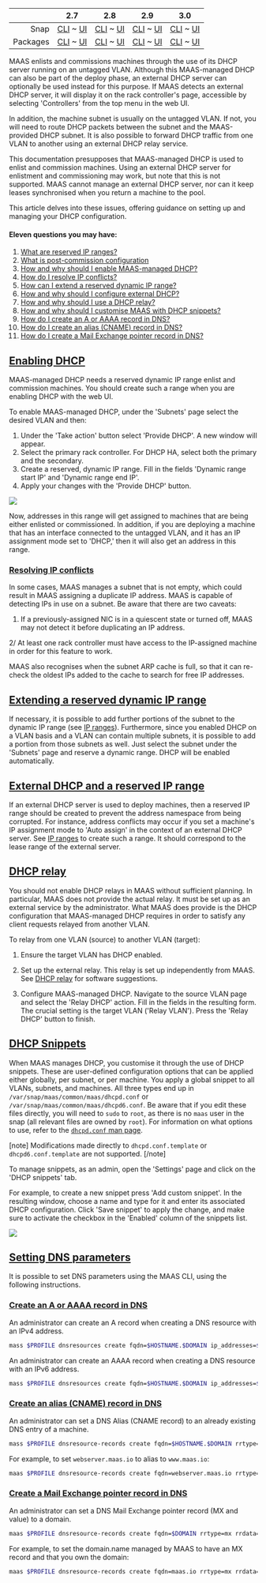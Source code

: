 ||2.7|2.8|2.9|3.0|
|-----:|:-----:|:-----:|:-----:|:-----:|
Snap|[CLI](/t/managing-dhcp-snap-2-7-cli/2898) ~ [UI](/t/managing-dhcp-snap-2-7-ui/2899)|[CLI](/t/managing-dhcp-snap-2-8-cli/2900) ~ [UI](/t/managing-dhcp-snap-2-8-ui/2901)|[CLI](/t/managing-dhcp-snap-2-9-cli/2902) ~ [UI](/t/managing-dhcp-snap-2-9-ui/2903)|[CLI](/t/managing-dhcp-snap-3-0-cli/4033) ~ [UI](/t/managing-dhcp-snap-3-0-ui/4034)|
Packages|[CLI](/t/managing-dhcp-deb-2-7-cli/2904) ~ [UI](/t/managing-dhcp-deb-2-7-ui/2905)|[CLI](/t/managing-dhcp-deb-2-8-cli/2906) ~ [UI](/t/managing-dhcp-deb-2-8-ui/2907)|[CLI](/t/managing-dhcp-deb-2-9-cli/2908) ~ [UI](/t/managing-dhcp-deb-2-9-ui/2909)|[CLI](/t/managing-dhcp-deb-3-0-cli/4035) ~ [UI](/t/managing-dhcp-deb-3-0-ui/4036)|

MAAS enlists and commissions machines through the use of its DHCP server running on an untagged VLAN. Although this MAAS-managed DHCP can also be part of the deploy phase, an external DHCP server can optionally be used instead for this purpose. If MAAS detects an external DHCP server, it will display it on the rack controller's page, accessible by selecting 'Controllers' from the top menu in the web UI.

In addition, the machine subnet is usually on the untagged VLAN. If not, you will need to route DHCP packets between the subnet and the MAAS-provided DHCP subnet. It is also possible to forward DHCP traffic from one VLAN to another using an external DHCP relay service.

This documentation presupposes that MAAS-managed DHCP is used to enlist and commission machines.  Using an external DHCP server for enlistment and commissioning may work, but note that this is not supported. MAAS cannot manage an external DHCP server, nor can it keep leases synchronised when you return a machine to the pool.

This article delves into these issues, offering guidance on setting up and managing your DHCP configuration.

####  Eleven questions you may have: 

<!-- deb-2-7-cli
1. [What are reserved IP ranges?](/t/concepts-and-terms/785#heading--ip-ranges)
2. [What is post-commission configuration](/t/commission-machines/2472#heading--post-commission-configuration)
3. [How and why should I enable MAAS-managed DHCP?](#heading--enabling-dhcp)
4. [How do I resolve IP conflicts?](#heading--resolving-ip-conflicts)
5. [How can I extend a reserved dynamic IP range?](#heading--extending-a-reserved-dynamic-ip-range)
6. [How and why should I configure external  DHCP?](#heading--external-dhcp-and-a-reserved-ip-range)
7. [How and why should I use a DHCP relay?](#heading--dhcp-relay)
8. [How and why should I customise MAAS with DHCP snippets?](#heading--dhcp-snippets)
9. [How do I create an A or AAAA record in DNS?](#heading--create-an-a-or-aaaa-record-in-dns)
10. [How do I create an alias (CNAME) record in DNS?](/t/cli-advanced-tasks/793#heading--create-an-alias-cname-record-in-dns)
11. [How do I create a Mail Exchange pointer record in DNS?](/t/cli-advanced-tasks/793#heading--create-a-mail-exchange-pointer-record-in-dns)

 deb-2-7-cli -->

<!-- deb-2-7-ui
1. [What are reserved IP ranges?](/t/concepts-and-terms/785#heading--ip-ranges)
2. [What is post-commission configuration](/t/commission-machines/2473#heading--post-commission-configuration)
3. [How and why should I enable MAAS-managed DHCP?](#heading--enabling-dhcp)
4. [How do I resolve IP conflicts?](#heading--resolving-ip-conflicts)
5. [How can I extend a reserved dynamic IP range?](#heading--extending-a-reserved-dynamic-ip-range)
6. [How and why should I configure external  DHCP?](#heading--external-dhcp-and-a-reserved-ip-range)
7. [How and why should I use a DHCP relay?](#heading--dhcp-relay)
8. [How and why should I customise MAAS with DHCP snippets?](#heading--dhcp-snippets)
 deb-2-7-ui -->

<!-- deb-2-8-cli
1. [What are reserved IP ranges?](/t/concepts-and-terms/785#heading--ip-ranges)
2. [What is post-commission configuration](/t/commission-machines/2474#heading--post-commission-configuration)
3. [How and why should I enable MAAS-managed DHCP?](#heading--enabling-dhcp)
4. [How do I resolve IP conflicts?](#heading--resolving-ip-conflicts)
5. [How can I extend a reserved dynamic IP range?](#heading--extending-a-reserved-dynamic-ip-range)
6. [How and why should I configure external  DHCP?](#heading--external-dhcp-and-a-reserved-ip-range)
7. [How and why should I use a DHCP relay?](#heading--dhcp-relay)
8. [How and why should I customise MAAS with DHCP snippets?](#heading--dhcp-snippets)
9. [How do I create an A or AAAA record in DNS?](#heading--create-an-a-or-aaaa-record-in-dns)
10. [How do I create an alias (CNAME) record in DNS?](/t/cli-advanced-tasks/793#heading--create-an-alias-cname-record-in-dns)
11. [How do I create a Mail Exchange pointer record in DNS?](/t/cli-advanced-tasks/793#heading--create-a-mail-exchange-pointer-record-in-dns)
 deb-2-8-cli -->

<!-- deb-2-8-ui
1. [What are reserved IP ranges?](/t/concepts-and-terms/785#heading--ip-ranges)
2. [What is post-commission configuration](/t/commission-machines/2475#heading--post-commission-configuration)
3. [How and why should I enable MAAS-managed DHCP?](#heading--enabling-dhcp)
4. [How do I resolve IP conflicts?](#heading--resolving-ip-conflicts)
5. [How can I extend a reserved dynamic IP range?](#heading--extending-a-reserved-dynamic-ip-range)
6. [How and why should I configure external  DHCP?](#heading--external-dhcp-and-a-reserved-ip-range)
7. [How and why should I use a DHCP relay?](#heading--dhcp-relay)
8. [How and why should I customise MAAS with DHCP snippets?](#heading--dhcp-snippets)
9. [How do I create an A or AAAA record in DNS?](#heading--create-an-a-or-aaaa-record-in-dns)
10. [How do I create an alias (CNAME) record in DNS?](/t/cli-advanced-tasks/793#heading--create-an-alias-cname-record-in-dns)
11. [How do I create a Mail Exchange pointer record in DNS?](/t/cli-advanced-tasks/793#heading--create-a-mail-exchange-pointer-record-in-dns)
 deb-2-8-ui -->

<!-- deb-2-9-cli
1. [What are reserved IP ranges?](/t/concepts-and-terms/785#heading--ip-ranges)
2. [What is post-commission configuration](/t/commission-machines/2476#heading--post-commission-configuration)
3. [How and why should I enable MAAS-managed DHCP?](#heading--enabling-dhcp)
4. [How do I resolve IP conflicts?](#heading--resolving-ip-conflicts)
5. [How can I extend a reserved dynamic IP range?](#heading--extending-a-reserved-dynamic-ip-range)
6. [How and why should I configure external  DHCP?](#heading--external-dhcp-and-a-reserved-ip-range)
7. [How and why should I use a DHCP relay?](#heading--dhcp-relay)
8. [How and why should I customise MAAS with DHCP snippets?](#heading--dhcp-snippets)
9. [How do I create an A or AAAA record in DNS?](#heading--create-an-a-or-aaaa-record-in-dns)
10. [How do I create an alias (CNAME) record in DNS?](/t/cli-advanced-tasks/793#heading--create-an-alias-cname-record-in-dns)
11. [How do I create a Mail Exchange pointer record in DNS?](/t/cli-advanced-tasks/793#heading--create-a-mail-exchange-pointer-record-in-dns)
 deb-2-9-cli -->

<!-- deb-2-9-ui
1. [What are reserved IP ranges?](/t/concepts-and-terms/785#heading--ip-ranges)
2. [What is post-commission configuration](/t/commission-machines/2477#heading--post-commission-configuration)
3. [How and why should I enable MAAS-managed DHCP?](#heading--enabling-dhcp)
4. [How do I resolve IP conflicts?](#heading--resolving-ip-conflicts)
5. [How can I extend a reserved dynamic IP range?](#heading--extending-a-reserved-dynamic-ip-range)
6. [How and why should I configure external  DHCP?](#heading--external-dhcp-and-a-reserved-ip-range)
7. [How and why should I use a DHCP relay?](#heading--dhcp-relay)
8. [How and why should I customise MAAS with DHCP snippets?](#heading--dhcp-snippets)
9. [How do I create an A or AAAA record in DNS?](#heading--create-an-a-or-aaaa-record-in-dns)
10. [How do I create an alias (CNAME) record in DNS?](/t/cli-advanced-tasks/793#heading--create-an-alias-cname-record-in-dns)
11. [How do I create a Mail Exchange pointer record in DNS?](/t/cli-advanced-tasks/793#heading--create-a-mail-exchange-pointer-record-in-dns)
 deb-2-9-ui -->

<!-- deb-3-0-cli
1. [What are reserved IP ranges?](/t/concepts-and-terms/785#heading--ip-ranges)
2. [What is post-commission configuration](/t/commission-machines/3875#heading--post-commission-configuration)
3. [How and why should I enable MAAS-managed DHCP?](#heading--enabling-dhcp)
4. [How do I resolve IP conflicts?](#heading--resolving-ip-conflicts)
5. [How can I extend a reserved dynamic IP range?](#heading--extending-a-reserved-dynamic-ip-range)
6. [How and why should I configure external  DHCP?](#heading--external-dhcp-and-a-reserved-ip-range)
7. [How and why should I use a DHCP relay?](#heading--dhcp-relay)
8. [How and why should I customise MAAS with DHCP snippets?](#heading--dhcp-snippets)
9. [How do I create an A or AAAA record in DNS?](#heading--create-an-a-or-aaaa-record-in-dns)
10. [How do I create an alias (CNAME) record in DNS?](/t/cli-advanced-tasks/793#heading--create-an-alias-cname-record-in-dns)
11. [How do I create a Mail Exchange pointer record in DNS?](/t/cli-advanced-tasks/793#heading--create-a-mail-exchange-pointer-record-in-dns)
 deb-3-0-cli -->

<!-- deb-3-0-ui
1. [What are reserved IP ranges?](/t/concepts-and-terms/785#heading--ip-ranges)
2. [What is post-commission configuration](/t/commission-machines/3876#heading--post-commission-configuration)
3. [How and why should I enable MAAS-managed DHCP?](#heading--enabling-dhcp)
4. [How do I resolve IP conflicts?](#heading--resolving-ip-conflicts)
5. [How can I extend a reserved dynamic IP range?](#heading--extending-a-reserved-dynamic-ip-range)
6. [How and why should I configure external  DHCP?](#heading--external-dhcp-and-a-reserved-ip-range)
7. [How and why should I use a DHCP relay?](#heading--dhcp-relay)
8. [How and why should I customise MAAS with DHCP snippets?](#heading--dhcp-snippets)
9. [How do I create an A or AAAA record in DNS?](#heading--create-an-a-or-aaaa-record-in-dns)
10. [How do I create an alias (CNAME) record in DNS?](/t/cli-advanced-tasks/793#heading--create-an-alias-cname-record-in-dns)
11. [How do I create a Mail Exchange pointer record in DNS?](/t/cli-advanced-tasks/793#heading--create-a-mail-exchange-pointer-record-in-dns)
 deb-3-0-ui -->

<!-- snap-2-7-cli
1. [What are reserved IP ranges?](/t/concepts-and-terms/785#heading--ip-ranges)
2. [What is post-commission configuration](/t/commission-machines/2466#heading--post-commission-configuration)
3. [How and why should I enable MAAS-managed DHCP?](#heading--enabling-dhcp)
4. [How do I resolve IP conflicts?](#heading--resolving-ip-conflicts)
5. [How can I extend a reserved dynamic IP range?](#heading--extending-a-reserved-dynamic-ip-range)
6. [How and why should I configure external  DHCP?](#heading--external-dhcp-and-a-reserved-ip-range)
7. [How and why should I use a DHCP relay?](#heading--dhcp-relay)
8. [How and why should I customise MAAS with DHCP snippets?](#heading--dhcp-snippets)
9. [How do I create an A or AAAA record in DNS?](#heading--create-an-a-or-aaaa-record-in-dns)
10. [How do I create an alias (CNAME) record in DNS?](/t/cli-advanced-tasks/793#heading--create-an-alias-cname-record-in-dns)
11. [How do I create a Mail Exchange pointer record in DNS?](/t/cli-advanced-tasks/793#heading--create-a-mail-exchange-pointer-record-in-dns)
 snap-2-7-cli -->

<!-- snap-2-7-ui
1. [What are reserved IP ranges?](/t/concepts-and-terms/785#heading--ip-ranges)
2. [What is post-commission configuration](/t/commission-machines/2467#heading--post-commission-configuration)
3. [How and why should I enable MAAS-managed DHCP?](#heading--enabling-dhcp)
4. [How do I resolve IP conflicts?](#heading--resolving-ip-conflicts)
5. [How can I extend a reserved dynamic IP range?](#heading--extending-a-reserved-dynamic-ip-range)
6. [How and why should I configure external  DHCP?](#heading--external-dhcp-and-a-reserved-ip-range)
7. [How and why should I use a DHCP relay?](#heading--dhcp-relay)
8. [How and why should I customise MAAS with DHCP snippets?](#heading--dhcp-snippets)
9. [How do I create an A or AAAA record in DNS?](#heading--create-an-a-or-aaaa-record-in-dns)
10. [How do I create an alias (CNAME) record in DNS?](/t/cli-advanced-tasks/793#heading--create-an-alias-cname-record-in-dns)
11. [How do I create a Mail Exchange pointer record in DNS?](/t/cli-advanced-tasks/793#heading--create-a-mail-exchange-pointer-record-in-dns)
 snap-2-7-ui -->

<!-- snap-2-8-cli
1. [What are reserved IP ranges?](/t/concepts-and-terms/785#heading--ip-ranges)
2. [What is post-commission configuration](/t/commission-machines/2468#heading--post-commission-configuration)
3. [How and why should I enable MAAS-managed DHCP?](#heading--enabling-dhcp)
4. [How do I resolve IP conflicts?](#heading--resolving-ip-conflicts)
5. [How can I extend a reserved dynamic IP range?](#heading--extending-a-reserved-dynamic-ip-range)
6. [How and why should I configure external  DHCP?](#heading--external-dhcp-and-a-reserved-ip-range)
7. [How and why should I use a DHCP relay?](#heading--dhcp-relay)
8. [How and why should I customise MAAS with DHCP snippets?](#heading--dhcp-snippets)
9. [How do I create an A or AAAA record in DNS?](#heading--create-an-a-or-aaaa-record-in-dns)
10. [How do I create an alias (CNAME) record in DNS?](/t/cli-advanced-tasks/793#heading--create-an-alias-cname-record-in-dns)
11. [How do I create a Mail Exchange pointer record in DNS?](/t/cli-advanced-tasks/793#heading--create-a-mail-exchange-pointer-record-in-dns)
 snap-2-8-cli -->

<!-- snap-2-8-ui
1. [What are reserved IP ranges?](/t/concepts-and-terms/785#heading--ip-ranges)
2. [What is post-commission configuration](/t/commission-machines/2469#heading--post-commission-configuration)
3. [How and why should I enable MAAS-managed DHCP?](#heading--enabling-dhcp)
4. [How do I resolve IP conflicts?](#heading--resolving-ip-conflicts)
5. [How can I extend a reserved dynamic IP range?](#heading--extending-a-reserved-dynamic-ip-range)
6. [How and why should I configure external  DHCP?](#heading--external-dhcp-and-a-reserved-ip-range)
7. [How and why should I use a DHCP relay?](#heading--dhcp-relay)
8. [How and why should I customise MAAS with DHCP snippets?](#heading--dhcp-snippets)
9. [How do I create an A or AAAA record in DNS?](#heading--create-an-a-or-aaaa-record-in-dns)
10. [How do I create an alias (CNAME) record in DNS?](/t/cli-advanced-tasks/793#heading--create-an-alias-cname-record-in-dns)
11. [How do I create a Mail Exchange pointer record in DNS?](/t/cli-advanced-tasks/793#heading--create-a-mail-exchange-pointer-record-in-dns)
 snap-2-8-ui -->

<!-- snap-2-9-cli
1. [What are reserved IP ranges?](/t/concepts-and-terms/785#heading--ip-ranges)
2. [What is post-commission configuration](/t/commission-machines/2470#heading--post-commission-configuration)
3. [How and why should I enable MAAS-managed DHCP?](#heading--enabling-dhcp)
4. [How do I resolve IP conflicts?](#heading--resolving-ip-conflicts)
5. [How can I extend a reserved dynamic IP range?](#heading--extending-a-reserved-dynamic-ip-range)
6. [How and why should I configure external  DHCP?](#heading--external-dhcp-and-a-reserved-ip-range)
7. [How and why should I use a DHCP relay?](#heading--dhcp-relay)
8. [How and why should I customise MAAS with DHCP snippets?](#heading--dhcp-snippets)
9. [How do I create an A or AAAA record in DNS?](#heading--create-an-a-or-aaaa-record-in-dns)
10. [How do I create an alias (CNAME) record in DNS?](/t/cli-advanced-tasks/793#heading--create-an-alias-cname-record-in-dns)
11. [How do I create a Mail Exchange pointer record in DNS?](/t/cli-advanced-tasks/793#heading--create-a-mail-exchange-pointer-record-in-dns)
 snap-2-9-cli -->

<!-- snap-2-9-ui
1. [What are reserved IP ranges?](/t/concepts-and-terms/785#heading--ip-ranges)
2. [What is post-commission configuration](/t/commission-machines/2471#heading--post-commission-configuration)
3. [How and why should I enable MAAS-managed DHCP?](#heading--enabling-dhcp)
4. [How do I resolve IP conflicts?](#heading--resolving-ip-conflicts)
5. [How can I extend a reserved dynamic IP range?](#heading--extending-a-reserved-dynamic-ip-range)
6. [How and why should I configure external  DHCP?](#heading--external-dhcp-and-a-reserved-ip-range)
7. [How and why should I use a DHCP relay?](#heading--dhcp-relay)
8. [How and why should I customise MAAS with DHCP snippets?](#heading--dhcp-snippets)
9. [How do I create an A or AAAA record in DNS?](#heading--create-an-a-or-aaaa-record-in-dns)
10. [How do I create an alias (CNAME) record in DNS?](/t/cli-advanced-tasks/793#heading--create-an-alias-cname-record-in-dns)
11. [How do I create a Mail Exchange pointer record in DNS?](/t/cli-advanced-tasks/793#heading--create-a-mail-exchange-pointer-record-in-dns)
 snap-2-9-ui -->

<!-- snap-3-0-cli
1. [What are reserved IP ranges?](/t/concepts-and-terms/785#heading--ip-ranges)
2. [What is post-commission configuration](/t/commission-machines/3873#heading--post-commission-configuration)
3. [How and why should I enable MAAS-managed DHCP?](#heading--enabling-dhcp)
4. [How do I resolve IP conflicts?](#heading--resolving-ip-conflicts)
5. [How can I extend a reserved dynamic IP range?](#heading--extending-a-reserved-dynamic-ip-range)
6. [How and why should I configure external  DHCP?](#heading--external-dhcp-and-a-reserved-ip-range)
7. [How and why should I use a DHCP relay?](#heading--dhcp-relay)
8. [How and why should I customise MAAS with DHCP snippets?](#heading--dhcp-snippets)
9. [How do I create an A or AAAA record in DNS?](#heading--create-an-a-or-aaaa-record-in-dns)
10. [How do I create an alias (CNAME) record in DNS?](/t/cli-advanced-tasks/793#heading--create-an-alias-cname-record-in-dns)
11. [How do I create a Mail Exchange pointer record in DNS?](/t/cli-advanced-tasks/793#heading--create-a-mail-exchange-pointer-record-in-dns)
 snap-3-0-cli -->

1. [What are reserved IP ranges?](/t/concepts-and-terms/785#heading--ip-ranges)
2. [What is post-commission configuration](/t/commission-machines/3874#heading--post-commission-configuration)
3. [How and why should I enable MAAS-managed DHCP?](#heading--enabling-dhcp)
4. [How do I resolve IP conflicts?](#heading--resolving-ip-conflicts)
5. [How can I extend a reserved dynamic IP range?](#heading--extending-a-reserved-dynamic-ip-range)
6. [How and why should I configure external  DHCP?](#heading--external-dhcp-and-a-reserved-ip-range)
7. [How and why should I use a DHCP relay?](#heading--dhcp-relay)
8. [How and why should I customise MAAS with DHCP snippets?](#heading--dhcp-snippets)
9. [How do I create an A or AAAA record in DNS?](#heading--create-an-a-or-aaaa-record-in-dns)
10. [How do I create an alias (CNAME) record in DNS?](/t/cli-advanced-tasks/793#heading--create-an-alias-cname-record-in-dns)
11. [How do I create a Mail Exchange pointer record in DNS?](/t/cli-advanced-tasks/793#heading--create-a-mail-exchange-pointer-record-in-dns)

<a href="#heading--enabling-dhcp"><h2 id="heading--enabling-dhcp">Enabling DHCP</h2></a>

MAAS-managed DHCP needs a reserved dynamic IP range enlist and commission machines. You should create such a range when you are enabling DHCP with the web UI.

To enable MAAS-managed DHCP, under the 'Subnets' page select the desired VLAN and then:

1.  Under the 'Take action' button select 'Provide DHCP'. A new window will appear.
2.  Select the primary rack controller. For DHCP HA, select both the primary and the secondary.
3.  Create a reserved, dynamic IP range. Fill in the fields 'Dynamic range start IP' and 'Dynamic range end IP'.
4.  Apply your changes with the 'Provide DHCP' button.

<a href="https://discourse.maas.io/uploads/default/original/1X/6727ac9a78a11e0ec602a5cb646a5776eff67677.png" target = "_blank"><img src="https://discourse.maas.io/uploads/default/original/1X/6727ac9a78a11e0ec602a5cb646a5776eff67677.png"></a>

Now, addresses in this range will get assigned to machines that are being either enlisted or commissioned.  In addition, if you are deploying a machine that has an interface connected to the untagged VLAN, and it has an IP assignment mode set to 'DHCP,' then it will also get an address in this range.

<!-- snap-2-7-cli snap-2-8-cli snap-2-9-cli deb-2-7-cli deb-2-8-cli deb-2-9-cli snap-3-0-cli deb-3-0-cli 
To enable DHCP on a VLAN on a certain fabric:

``` bash
maas $PROFILE vlan update $FABRIC_ID $VLAN_TAG dhcp_on=True \
    primary_rack=$PRIMARY_RACK_CONTROLLER
```

To enable DHCP HA, you will need both a primary and a secondary controller:

``` bash
maas $PROFILE vlan update $FABRIC_ID $VLAN_TAG dhcp_on=True \
    primary_rack=$PRIMARY_RACK_CONTROLLER \
    secondary_rack=$SECONDARY_RACK_CONTROLLER 
```

[note]
You must enable DHCP for PXE booting on the 'untagged' VLAN.
[/note]

You will also need to set a default gateway:

``` bash
maas $PROFILE subnet update $SUBNET_CIDR gateway_ip=$MY_GATEWAY
```

snap-2-7-cli snap-2-8-cli snap-2-9-cli deb-2-7-cli deb-2-8-cli deb-2-9-cli snap-3-0-cli deb-3-0-cli  -->

<a href="#heading--resolving-ip-conflicts"><h3 id="heading--resolving-ip-conflicts">Resolving IP conflicts</h3></a>

In some cases, MAAS manages a subnet that is not empty, which could result in MAAS assigning a duplicate IP address.  MAAS is capable of detecting IPs in use on a subnet.  Be aware that there are two caveats:

1. If a previously-assigned NIC is in a quiescent state or turned off, MAAS may not detect it before duplicating an IP address.

2/ At least one rack controller must have access to the IP-assigned machine in order for this feature to work.

MAAS also recognises when the subnet ARP cache is full, so that it can re-check the oldest IPs added to the cache to search for free IP addresses.

<a href="#heading--extending-a-reserved-dynamic-ip-range"><h2 id="heading--extending-a-reserved-dynamic-ip-range">Extending a reserved dynamic IP range</h2></a>

<!-- deb-2-7-cli
If necessary, it is possible to add further portions of the subnet to the dynamic IP range (see [IP ranges](/t/ip-ranges/2760)). Furthermore, since you enabled DHCP on a VLAN basis and a VLAN can contain multiple subnets, it is possible to add a portion from those subnets as well. Just select the subnet under the 'Subnets' page and reserve a dynamic range. DHCP will be enabled automatically.
 deb-2-7-cli -->

<!-- deb-2-7-ui
If necessary, it is possible to add further portions of the subnet to the dynamic IP range (see [IP ranges](/t/ip-ranges/2761)). Furthermore, since you enabled DHCP on a VLAN basis and a VLAN can contain multiple subnets, it is possible to add a portion from those subnets as well. Just select the subnet under the 'Subnets' page and reserve a dynamic range. DHCP will be enabled automatically.
 deb-2-7-ui -->

<!-- deb-2-8-cli
If necessary, it is possible to add further portions of the subnet to the dynamic IP range (see [IP ranges](/t/ip-ranges/2762)). Furthermore, since you enabled DHCP on a VLAN basis and a VLAN can contain multiple subnets, it is possible to add a portion from those subnets as well. Just select the subnet under the 'Subnets' page and reserve a dynamic range. DHCP will be enabled automatically.
 deb-2-8-cli -->

<!-- deb-2-8-ui
If necessary, it is possible to add further portions of the subnet to the dynamic IP range (see [IP ranges](/t/ip-ranges/2763)). Furthermore, since you enabled DHCP on a VLAN basis and a VLAN can contain multiple subnets, it is possible to add a portion from those subnets as well. Just select the subnet under the 'Subnets' page and reserve a dynamic range. DHCP will be enabled automatically.
 deb-2-8-ui -->

<!-- deb-2-9-cli
If necessary, it is possible to add further portions of the subnet to the dynamic IP range (see [IP ranges](/t/ip-ranges/2764)). Furthermore, since you enabled DHCP on a VLAN basis and a VLAN can contain multiple subnets, it is possible to add a portion from those subnets as well. Just select the subnet under the 'Subnets' page and reserve a dynamic range. DHCP will be enabled automatically.
 deb-2-9-cli -->

<!-- deb-2-9-ui
If necessary, it is possible to add further portions of the subnet to the dynamic IP range (see [IP ranges](/t/ip-ranges/2765)). Furthermore, since you enabled DHCP on a VLAN basis and a VLAN can contain multiple subnets, it is possible to add a portion from those subnets as well. Just select the subnet under the 'Subnets' page and reserve a dynamic range. DHCP will be enabled automatically.
 deb-2-9-ui -->

<!-- deb-3-0-cli
If necessary, it is possible to add further portions of the subnet to the dynamic IP range (see [IP ranges](/t/ip-ranges/3967)). Furthermore, since you enabled DHCP on a VLAN basis and a VLAN can contain multiple subnets, it is possible to add a portion from those subnets as well. Just select the subnet under the 'Subnets' page and reserve a dynamic range. DHCP will be enabled automatically.
 deb-3-0-cli -->

<!-- deb-3-0-ui
If necessary, it is possible to add further portions of the subnet to the dynamic IP range (see [IP ranges](/t/ip-ranges/3968)). Furthermore, since you enabled DHCP on a VLAN basis and a VLAN can contain multiple subnets, it is possible to add a portion from those subnets as well. Just select the subnet under the 'Subnets' page and reserve a dynamic range. DHCP will be enabled automatically.
 deb-3-0-ui -->

<!-- snap-2-7-cli
If necessary, it is possible to add further portions of the subnet to the dynamic IP range (see [IP ranges](/t/ip-ranges/2754)). Furthermore, since you enabled DHCP on a VLAN basis and a VLAN can contain multiple subnets, it is possible to add a portion from those subnets as well. Just select the subnet under the 'Subnets' page and reserve a dynamic range. DHCP will be enabled automatically.
 snap-2-7-cli -->

<!-- snap-2-7-ui
If necessary, it is possible to add further portions of the subnet to the dynamic IP range (see [IP ranges](/t/ip-ranges/2755)). Furthermore, since you enabled DHCP on a VLAN basis and a VLAN can contain multiple subnets, it is possible to add a portion from those subnets as well. Just select the subnet under the 'Subnets' page and reserve a dynamic range. DHCP will be enabled automatically.
 snap-2-7-ui -->

<!-- snap-2-8-cli
If necessary, it is possible to add further portions of the subnet to the dynamic IP range (see [IP ranges](/t/ip-ranges/2756)). Furthermore, since you enabled DHCP on a VLAN basis and a VLAN can contain multiple subnets, it is possible to add a portion from those subnets as well. Just select the subnet under the 'Subnets' page and reserve a dynamic range. DHCP will be enabled automatically.
 snap-2-8-cli -->

<!-- snap-2-8-ui
If necessary, it is possible to add further portions of the subnet to the dynamic IP range (see [IP ranges](/t/ip-ranges/2757)). Furthermore, since you enabled DHCP on a VLAN basis and a VLAN can contain multiple subnets, it is possible to add a portion from those subnets as well. Just select the subnet under the 'Subnets' page and reserve a dynamic range. DHCP will be enabled automatically.
 snap-2-8-ui -->

<!-- snap-2-9-cli
If necessary, it is possible to add further portions of the subnet to the dynamic IP range (see [IP ranges](/t/ip-ranges/2758)). Furthermore, since you enabled DHCP on a VLAN basis and a VLAN can contain multiple subnets, it is possible to add a portion from those subnets as well. Just select the subnet under the 'Subnets' page and reserve a dynamic range. DHCP will be enabled automatically.
 snap-2-9-cli -->

<!-- snap-2-9-ui
If necessary, it is possible to add further portions of the subnet to the dynamic IP range (see [IP ranges](/t/ip-ranges/2759)). Furthermore, since you enabled DHCP on a VLAN basis and a VLAN can contain multiple subnets, it is possible to add a portion from those subnets as well. Just select the subnet under the 'Subnets' page and reserve a dynamic range. DHCP will be enabled automatically.
 snap-2-9-ui -->

<!-- snap-3-0-cli
If necessary, it is possible to add further portions of the subnet to the dynamic IP range (see [IP ranges](/t/ip-ranges/3965)). Furthermore, since you enabled DHCP on a VLAN basis and a VLAN can contain multiple subnets, it is possible to add a portion from those subnets as well. Just select the subnet under the 'Subnets' page and reserve a dynamic range. DHCP will be enabled automatically.
 snap-3-0-cli -->

If necessary, it is possible to add further portions of the subnet to the dynamic IP range (see [IP ranges](/t/ip-ranges/3966)). Furthermore, since you enabled DHCP on a VLAN basis and a VLAN can contain multiple subnets, it is possible to add a portion from those subnets as well. Just select the subnet under the 'Subnets' page and reserve a dynamic range. DHCP will be enabled automatically.

<a href="#heading--external-dhcp-and-a-reserved-ip-range"><h2 id="heading--external-dhcp-and-a-reserved-ip-range">External DHCP and a reserved IP range</h2></a>

<!-- deb-2-7-cli
If an external DHCP server is used to deploy machines, then a reserved IP range should be created to prevent the address namespace from being corrupted. For instance, address conflicts may occur if you set a machine's IP assignment mode to 'Auto assign' in the context of an external DHCP server. See [IP ranges](/t/ip-ranges/2760) to create such a range. It should correspond to the lease range of the external server.
 deb-2-7-cli -->

<!-- deb-2-7-ui
If an external DHCP server is used to deploy machines, then a reserved IP range should be created to prevent the address namespace from being corrupted. For instance, address conflicts may occur if you set a machine's IP assignment mode to 'Auto assign' in the context of an external DHCP server. See [IP ranges](/t/ip-ranges/2761) to create such a range. It should correspond to the lease range of the external server.
 deb-2-7-ui -->

<!-- deb-2-8-cli
If an external DHCP server is used to deploy machines, then a reserved IP range should be created to prevent the address namespace from being corrupted. For instance, address conflicts may occur if you set a machine's IP assignment mode to 'Auto assign' in the context of an external DHCP server. See [IP ranges](/t/ip-ranges/2762) to create such a range. It should correspond to the lease range of the external server.
 deb-2-8-cli -->

<!-- deb-2-8-ui
If an external DHCP server is used to deploy machines, then a reserved IP range should be created to prevent the address namespace from being corrupted. For instance, address conflicts may occur if you set a machine's IP assignment mode to 'Auto assign' in the context of an external DHCP server. See [IP ranges](/t/ip-ranges/2763) to create such a range. It should correspond to the lease range of the external server.
 deb-2-8-ui -->

<!-- deb-2-9-cli
If an external DHCP server is used to deploy machines, then a reserved IP range should be created to prevent the address namespace from being corrupted. For instance, address conflicts may occur if you set a machine's IP assignment mode to 'Auto assign' in the context of an external DHCP server. See [IP ranges](/t/ip-ranges/2764) to create such a range. It should correspond to the lease range of the external server.
 deb-2-9-cli -->

<!-- deb-2-9-ui
If an external DHCP server is used to deploy machines, then a reserved IP range should be created to prevent the address namespace from being corrupted. For instance, address conflicts may occur if you set a machine's IP assignment mode to 'Auto assign' in the context of an external DHCP server. See [IP ranges](/t/ip-ranges/2765) to create such a range. It should correspond to the lease range of the external server.
 deb-2-9-ui -->

<!-- deb-3-0-cli
If an external DHCP server is used to deploy machines, then a reserved IP range should be created to prevent the address namespace from being corrupted. For instance, address conflicts may occur if you set a machine's IP assignment mode to 'Auto assign' in the context of an external DHCP server. See [IP ranges](/t/ip-ranges/3967) to create such a range. It should correspond to the lease range of the external server.
 deb-3-0-cli -->

<!-- deb-3-0-ui
If an external DHCP server is used to deploy machines, then a reserved IP range should be created to prevent the address namespace from being corrupted. For instance, address conflicts may occur if you set a machine's IP assignment mode to 'Auto assign' in the context of an external DHCP server. See [IP ranges](/t/ip-ranges/3968) to create such a range. It should correspond to the lease range of the external server.
 deb-3-0-ui -->

<!-- snap-2-7-cli
If an external DHCP server is used to deploy machines, then a reserved IP range should be created to prevent the address namespace from being corrupted. For instance, address conflicts may occur if you set a machine's IP assignment mode to 'Auto assign' in the context of an external DHCP server. See [IP ranges](/t/ip-ranges/2754) to create such a range. It should correspond to the lease range of the external server.
 snap-2-7-cli -->

<!-- snap-2-7-ui
If an external DHCP server is used to deploy machines, then a reserved IP range should be created to prevent the address namespace from being corrupted. For instance, address conflicts may occur if you set a machine's IP assignment mode to 'Auto assign' in the context of an external DHCP server. See [IP ranges](/t/ip-ranges/2755) to create such a range. It should correspond to the lease range of the external server.
 snap-2-7-ui -->

<!-- snap-2-8-cli
If an external DHCP server is used to deploy machines, then a reserved IP range should be created to prevent the address namespace from being corrupted. For instance, address conflicts may occur if you set a machine's IP assignment mode to 'Auto assign' in the context of an external DHCP server. See [IP ranges](/t/ip-ranges/2756) to create such a range. It should correspond to the lease range of the external server.
 snap-2-8-cli -->

<!-- snap-2-8-ui
If an external DHCP server is used to deploy machines, then a reserved IP range should be created to prevent the address namespace from being corrupted. For instance, address conflicts may occur if you set a machine's IP assignment mode to 'Auto assign' in the context of an external DHCP server. See [IP ranges](/t/ip-ranges/2757) to create such a range. It should correspond to the lease range of the external server.
 snap-2-8-ui -->

<!-- snap-2-9-cli
If an external DHCP server is used to deploy machines, then a reserved IP range should be created to prevent the address namespace from being corrupted. For instance, address conflicts may occur if you set a machine's IP assignment mode to 'Auto assign' in the context of an external DHCP server. See [IP ranges](/t/ip-ranges/2758) to create such a range. It should correspond to the lease range of the external server.
 snap-2-9-cli -->

<!-- snap-2-9-ui
If an external DHCP server is used to deploy machines, then a reserved IP range should be created to prevent the address namespace from being corrupted. For instance, address conflicts may occur if you set a machine's IP assignment mode to 'Auto assign' in the context of an external DHCP server. See [IP ranges](/t/ip-ranges/2759) to create such a range. It should correspond to the lease range of the external server.
 snap-2-9-ui -->

<!-- snap-3-0-cli
If an external DHCP server is used to deploy machines, then a reserved IP range should be created to prevent the address namespace from being corrupted. For instance, address conflicts may occur if you set a machine's IP assignment mode to 'Auto assign' in the context of an external DHCP server. See [IP ranges](/t/ip-ranges/3965) to create such a range. It should correspond to the lease range of the external server.
 snap-3-0-cli -->

If an external DHCP server is used to deploy machines, then a reserved IP range should be created to prevent the address namespace from being corrupted. For instance, address conflicts may occur if you set a machine's IP assignment mode to 'Auto assign' in the context of an external DHCP server. See [IP ranges](/t/ip-ranges/3966) to create such a range. It should correspond to the lease range of the external server.

<a href="#heading--dhcp-relay"><h2 id="heading--dhcp-relay">DHCP relay</h2></a>

You should not enable DHCP relays in MAAS without sufficient planning.  In particular, MAAS does not provide the actual relay. It must be set up as an external service by the administrator. What MAAS does provide is the DHCP configuration that MAAS-managed DHCP requires in order to satisfy any client requests relayed from another VLAN.

To relay from one VLAN (source) to another VLAN (target):

1.  Ensure the target VLAN has DHCP enabled.

2.  Set up the external relay. This relay is set up independently from MAAS. See [DHCP relay](/t/concepts-and-terms/785#heading--dhcp-relay) for software suggestions.

3.  Configure MAAS-managed DHCP. Navigate to the source VLAN page and select the 'Relay DHCP' action. Fill in the fields in the resulting form. The crucial setting is the target VLAN ('Relay VLAN'). Press the 'Relay DHCP' button to finish.

<!-- snap-2-7-cli snap-2-8-cli snap-2-9-cli deb-2-7-cli deb-2-8-cli deb-2-9-cli snap-3-0-cli deb-3-0-cli 
3. To relay DHCP traffic for a VLAN (source) through another VLAN (target):

``` bash
maas $PROFILE vlan update $FABRIC_ID $VLAN_VID_SRC relay_vlan=$VLAN_ID_TARGET
```

For example, to relay VLAN with vid 0 (on fabric-2) through VLAN with id 5002 :

``` bash
maas $PROFILE vlan update 2 0 relay_van=5002
```

snap-2-7-cli snap-2-8-cli snap-2-9-cli deb-2-7-cli deb-2-8-cli deb-2-9-cli  snap-3-0-cli deb-3-0-cli -->

<a href="#heading--dhcp-snippets"><h2 id="heading--dhcp-snippets">DHCP Snippets</h2></a>

<!-- deb-2-7-ui deb-2-7-cli deb-2-8-ui deb-2-8-cli deb-2-9-ui deb-2-9-cli deb-3-0-ui deb-3-0-cli 
When MAAS manages DHCP, you customise it through the use of DHCP snippets. These are user-defined configuration options that can be applied either globally, per subnet, or per machine. You apply a global snippet to all VLANs, subnets, and machines. All three types end up in `/var/lib/maas/dhcpd.conf` or `/var/lib/maas/dhcpd6.conf`. For information on what options to use, refer to the [`dhcpd.conf` man page](http://manpages.ubuntu.com/cgi-bin/search.py?q=dhcpd.conf).
deb-2-7-ui deb-2-7-cli deb-2-8-ui deb-2-8-cli deb-2-9-ui deb-2-9-cli deb-3-0-ui deb-3-0-cli -->

When MAAS manages DHCP, you customise it through the use of DHCP snippets. These are user-defined configuration options that can be applied either globally, per subnet, or per machine. You apply a global snippet to all VLANs, subnets, and machines. All three types end up in `/var/snap/maas/common/maas/dhcpd.conf` or `/var/snap/maas/common/maas/dhcpd6.conf`. Be aware that if you edit these files directly, you will need to `sudo` to `root`, as there is no `maas` user in the snap (all relevant files are owned by `root`). For information on what options to use, refer to the [`dhcpd.conf` man page](http://manpages.ubuntu.com/cgi-bin/search.py?q=dhcpd.conf).

[note]
Modifications made directly to `dhcpd.conf.template` or `dhcpd6.conf.template` are not supported.
[/note]

To manage snippets, as an admin, open the 'Settings' page and click on the 'DHCP snippets' tab.

For example, to create a new snippet press 'Add custom snippet'. In the resulting window, choose a name and type for it and enter its associated DHCP configuration. Click 'Save snippet' to apply the change, and make sure to activate the checkbox in the 'Enabled' column of the snippets list.

<a href="https://discourse.maas.io/uploads/default/original/1X/a3247c726ed9e3e5d7a99becd89920e81aaa86f7.png" target = "_blank"><img src="https://discourse.maas.io/uploads/default/original/1X/a3247c726ed9e3e5d7a99becd89920e81aaa86f7.png"></a>

<!-- snap-2-7-cli snap-2-8-cli snap-2-9-cli deb-2-7-cli deb-2-8-cli deb-2-9-cli snap-3-0-cli deb-3-0-cli 
When you create a snippet, MAAS enables it by default.

To create a **global** snippet:

``` bash
maas $PROFILE dhcpsnippets create name=$DHCP_SNIPPET_NAME \
    value=$DHCP_CONFIG description=$DHCP_SNIPPET_DESCRIPTION \
    global_snippet=true
```

To create a **subnet** snippet:

``` bash
maas $PROFILE dhcpsnippets create name=$DHCP_SNIPPET_NAME \
    value=$DHCP_CONFIG description=$DHCP_SNIPPET_DESCRIPTION \
    subnet=$SUBNET_ID
```

You can also specify subnets in CIDR format.

To create a **node** snippet:

``` bash
maas $PROFILE dhcpsnippets create name=$DHCP_SNIPPET_NAME \
    value=$DHCP_CONFIG description=$DHCP_SNIPPET_DESCRIPTION \
    node=$NODE_ID
```

You can also use a hostname instead of the node ID.

<a href="#heading--list-snippets"><h3 id="heading--list-snippets">List snippets</h3></a>

To list all snippets (and their characteristics) in the MAAS:

``` bash
maas $PROFILE dhcpsnippets read
```

To list a specific snippet:

``` bash
maas $PROFILE dhcpsnippet read id=$DHCP_SNIPPET_ID
```

The snippet name can also be used instead of its ID:

``` bash
maas $PROFILE dhcpsnippet read name=$DHCP_SNIPPET_NAME
```

<a href="#heading--update-a-snippet"><h3 id="heading--update-a-snippet">Update a snippet</h3></a>

Update a snippet attribute:

``` bash
maas $PROFILE dhcpsnippet update $DHCP_SNIPPET_ID <option=value>
```

You can also use a snippet name instead of its ID.

<a href="#heading--enable-or-disable-a-snippet"><h3 id="heading--enable-or-disable-a-snippet">Enable or disable a snippet</h3></a>

Enabling and disabling a snippet is considered a snippet update and is done via a boolean option ('true' or 'false'). You can disable a snippet like this:

``` bash
maas $PROFILE dhcpsnippet update $DHCP_SNIPPET_ID enabled=false
```

When you disable a snippet, MAAS removes the text you added to the dhcpd.conf file when you created the snippet.

<a href="#heading--delete-a-snippet"><h3 id="heading--delete-a-snippet">Delete a snippet</h3></a>

To delete a snippet:

``` bash
maas $PROFILE dhcpsnippet delete $DHCP_SNIPPET_ID
```

You can also use a snippet name in place of its ID.
snap-2-7-cli snap-2-8-cli snap-2-9-cli deb-2-7-cli deb-2-8-cli deb-2-9-cli  snap-3-0-cli deb-3-0-cli -->

<a href="#heading--set-dns-parameters"><h2 id="heading--set-dns-parameters">Setting DNS parameters</h2></a>

It is possible to set DNS parameters using the MAAS CLI, using the following instructions.

<a href="#heading--create-an-a-or-aaaa-record-in-dns"><h3 id="heading--create-an-a-or-aaaa-record-in-dns">Create an A or AAAA record in DNS</h3></a>

An administrator can create an A record when creating a DNS resource with an IPv4 address.

``` bash
mass $PROFILE dnsresources create fqdn=$HOSTNAME.$DOMAIN ip_addresses=$IPV4ADDRESS
```

An administrator can create an AAAA record when creating a DNS resource with an IPv6 address.

``` bash
mass $PROFILE dnsresources create fqdn=$HOSTNAME.$DOMAIN ip_addresses=$IPV6ADDRESS
```

<a href="#heading--create-an-alias-cname-record-in-dns"><h3 id="heading--create-an-alias-cname-record-in-dns">Create an alias (CNAME) record in DNS</h3></a>

An administrator can set a DNS Alias (CNAME record) to an already existing DNS entry of a machine.

``` bash
mass $PROFILE dnsresource-records create fqdn=$HOSTNAME.$DOMAIN rrtype=cname rrdata=$ALIAS
```

For example, to set `webserver.maas.io` to alias to `www.maas.io`:

``` bash
maas $PROFILE dnsresource-records create fqdn=webserver.maas.io rrtype=cname rrdata=www
```

<a href="#heading--create-a-mail-exchange-pointer-record-in-dns"><h3 id="heading--create-a-mail-exchange-pointer-record-in-dns">Create a Mail Exchange pointer record in DNS</h3></a>

An administrator can set a DNS Mail Exchange pointer record (MX and value) to a domain.

``` bash
maas $PROFILE dnsresource-records create fqdn=$DOMAIN rrtype=mx rrdata='10 $MAIL_SERVER.$DOMAIN'
```

For example, to set the domain.name managed by MAAS to have an MX record and that you own the domain:

``` bash
maas $PROFILE dnsresource-records create fqdn=maas.io rrtype=mx rrdata='10 smtp.maas.io'
```